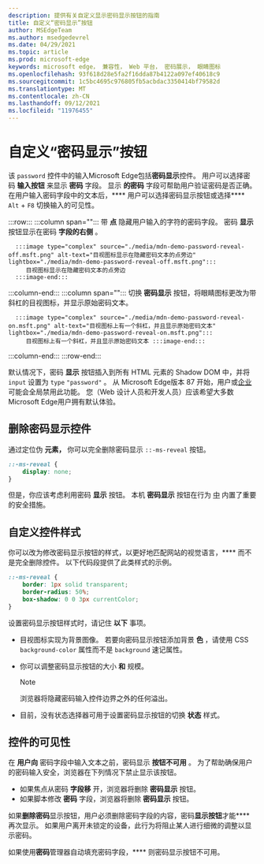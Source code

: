 ```yaml
---
description: 提供有关自定义显示密码显示按钮的指南
title: 自定义“密码显示”按钮
author: MSEdgeTeam
ms.author: msedgedevrel
ms.date: 04/29/2021
ms.topic: article
ms.prod: microsoft-edge
keywords: microsoft edge， 兼容性， Web 平台， 密码展示， 眼睛图标
ms.openlocfilehash: 93f618d28e5fa2f16dda87b4122a097ef40618c9
ms.sourcegitcommit: 1c5bc4695c976805fb5acbdac3350414bf79582d
ms.translationtype: MT
ms.contentlocale: zh-CN
ms.lasthandoff: 09/12/2021
ms.locfileid: "11976455"
---
```

# <a name="customize-the-password-reveal-button"></a>自定义“密码显示”按钮  

该 `password` 控件中的输入Microsoft Edge包括**密码显示**控件。  用户可以选择密码 **输入按钮** 来显示 **密码** 字段。  显示 **的密码** 字段可帮助用户验证密码是否正确。  在用户输入密码字段中的文本后，**** 用户可以选择密码显示按钮或选择**** `Alt` + `F8` 切换输入的可见性。  

:::row:::
   :::column span="":::
      带 **点** 隐藏用户输入的字符的密码字段。  密码 **显示** 按钮显示在密码 **字段的右侧** 。
      
      :::image type="complex" source="./media/mdn-demo-password-reveal-off.msft.png" alt-text="目视图标显示在隐藏密码文本的点旁边" lightbox="./media/mdn-demo-password-reveal-off.msft.png":::
         目视图标显示在隐藏密码文本的点旁边  
      :::image-end:::  
   :::column-end:::
   :::column span="":::
      切换 **密码显示** 按钮，将眼睛图标更改为带斜杠的目视图标，并显示原始密码文本。  
      
      :::image type="complex" source="./media/mdn-demo-password-reveal-on.msft.png" alt-text="目视图标上有一个斜杠，并且显示原始密码文本" lightbox="./media/mdn-demo-password-reveal-on.msft.png":::
         目视图标上有一个斜杠，并且显示原始密码文本 :::image-end:::  
   :::column-end:::
:::row-end:::  

默认情况下，密码 **显示** 按钮插入到所有 HTML 元素的 Shadow DOM 中，并将 `input` 设置为 `type` `"password"` 。  从 Microsoft Edge版本 87 开始，用户或[企业][DeployedgeMicrosoftEdgePoliciesPasswordrevealenabled]可能会全局禁用此功能。  您（Web 设计人员和开发人员）应该希望大多数Microsoft Edge用户拥有默认体验。  

## <a name="remove-the-password-reveal-control"></a>删除密码显示控件  

通过定位伪 **元素，** 你可以完全删除密码显示 `::-ms-reveal` 按钮。  

```css
::-ms-reveal {
    display: none;
}
```  

但是，你应该考虑利用密码 **显示** 按钮。  本机 **密码显示** 按钮在行为 [中](#visibility-of-the-control) 内置了重要的安全措施。  

## <a name="customize-the-control-style"></a>自定义控件样式  

你可以改为修改密码显示按钮的样式，以更好地匹配网站的视觉语言，**** 而不是完全删除控件。  以下代码段提供了此类样式的示例。  

```css
::-ms-reveal {
    border: 1px solid transparent;
    border-radius: 50%;
    box-shadow: 0 0 3px currentColor;
}
```  

设置密码显示按钮样式时，请记住 **以下** 事项。  

*   目视图标实现为背景图像。  若要向密码显示按钮添加背景 **色** ，请使用 CSS `background-color` 属性而不是 `background` 速记属性。  
*   你可以调整密码显示按钮的大小 **和** 规模。  
    
    > [!NOTE]
    >浏览器将隐藏密码输入控件边界之外的任何溢出。  
    
*   目前，没有状态选择器可用于设置密码显示按钮的切换 **状态** 样式。  
    
## <a name="visibility-of-the-control"></a>控件的可见性  

在 **用户向** 密码字段中输入文本之前，密码显示 **按钮不可用** 。  为了帮助确保用户的密码输入安全，浏览器在下列情况下禁止显示该按钮。

*   如果焦点从密码 **字段移** 开，浏览器将删除 **密码显示** 按钮。  
*   如果脚本修改 **密码** 字段，浏览器将删除 **密码显示** 按钮。  

如果**删除密码**显示按钮，用户必须删除密码字段的内容，密码**显示按钮**才能**** 再次显示。 如果用户离开未锁定的设备，此行为将阻止某人进行细微的调整以显示密码。
    
如果使用**密码**管理器自动填充密码字段，**** 则密码显示按钮不可用。  

<!-- links -->  

[DeployedgeMicrosoftEdgePoliciesPasswordrevealenabled]: /deployedge/microsoft-edge-policies#passwordrevealenabled "PasswordRevealEnabled - Microsoft Edge - 策略|Microsoft Docs"  
